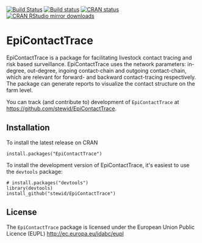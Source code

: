 [![Build Status](https://travis-ci.org/stewid/EpiContactTrace.svg)](https://travis-ci.org/stewid/EpiContactTrace)
[![Build status](https://ci.appveyor.com/api/projects/status/2xpa13qi4s2gxso4?svg=true)](https://ci.appveyor.com/project/stewid/epicontacttrace)
[![CRAN status](http://www.r-pkg.org/badges/version/EpiContactTrace)](http://cran.r-project.org/web/packages/EpiContactTrace/index.html)
[![CRAN RStudio mirror downloads](http://cranlogs.r-pkg.org/badges/last-month/EpiContactTrace)](http://cran.r-project.org/web/packages/EpiContactTrace/index.html)

# EpiContactTrace

EpiContactTrace is a package for facilitating livestock contact tracing
and risk based surveillance.  EpiContactTrace uses the network
parameters: in-degree, out-degree, ingoing contact-chain and outgoing
contact-chain, which are relevant for forward- and backward
contact-tracing respectively. The package can generate reports to
visualize the contact structure on the farm level.

You can track (and contribute to) development of `EpiContactTrace` at
https://github.com/stewid/EpiContactTrace.

## Installation

To install the latest release on CRAN

```
install.packages("EpiContactTrace")
```

To install the development version of EpiContactTrace, it's easiest to
use the `devtools` package:

```
# install.packages("devtools")
library(devtools)
install_github("stewid/EpiContactTrace")
```

License
-------

The `EpiContactTrace` package is licensed under the European Union
Public Licence (EUPL) http://ec.europa.eu/idabc/eupl
